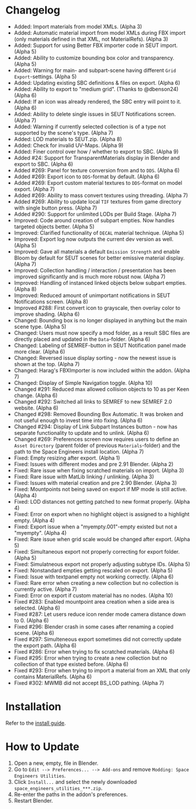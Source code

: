 # Changelog
* Added: Import materials from model XMLs. (Alpha 3)
* Added: Automatic material import from model XMLs during FBX import (only materials defined in that XML, not MaterialRefs). (Alpha 3)
* Added: Support for using Better FBX importer code in SEUT import. (Alpha 5)
* Added: Ability to customize bounding box color and transparency. (Alpha 5)
* Added: Warning for main- and subpart-scene having different `Grid Export`-settings. (Alpha 5)
* Added: Updating existing SBC definitions & files on export. (Alpha 6)
* Added: Ability to export to "medium grid". (Thanks to @dbenson24) (Alpha 6)
* Added: If an icon was already rendered, the SBC entry will point to it. (Alpha 6)
* Added: Ability to delete single issues in SEUT Notifications screen. (Alpha 7)
* Added: Warning if currently selected collection is of a type not supported by the scene's type. (Alpha 7)
* Added: LOD materials to SEUT.zip. (Alpha 8)
* Added: Check for invalid UV-Maps. (Alpha 9)
* Added: Finer control over how / whether to export to SBC. (Alpha 9)
* Added #24: Support for TransparentMaterials display in Blender and export to SBC. (Alpha 6)
* Added #269: Panel for texture conversion from and to `DDS`. (Alpha 6)
* Added #269: Export icon to `DDS`-format by default. (Alpha 6)
* Added #269: Export custom material textures to `DDS`-format on model export. (Alpha 7)
* Added #269: Ability to mass convert textures using threading. (Alpha 7)
* Added #269: Ability to update local `TIF` textures from game directory with single button press. (Alpha 7)
* Added #290: Support for unlimited LODs per Build Stage. (Alpha 7)
* Improved: Code around creation of subpart empties. Now handles targeted objects better. (Alpha 5)
* Improved: Clarified functionality of `DECAL` material technique. (Alpha 5)
* Improved: Export log now outputs the current dev version as well. (Alpha 5)
* Improved: Gave all materials a default `Emission Strength` and enable Bloom by default for SEUT scenes for better emissive material display. (Alpha 7)
* Improved: Collection handling / interaction / presentation has been improved significantly and is much more robust now. (Alpha 7)
* Improved: Handling of instanced linked objects below subpart empties. (Alpha 8)
* Improved: Reduced amount of unimportant notifications in SEUT Notifications screen. (Alpha 8)
* Improved #288: First convert icon to grayscale, then overlay color to improve shading. (Alpha 6)
* Changed: Bounding box is no longer displayed in anything but the main scene type. (Alpha 5)
* Changed: Users must now specify a mod folder, as a result SBC files are directly placed and updated in the `Data`-folder. (Alpha 6)
* Changed: Labeling of SEMREF-button in SEUT Notification panel made more clear. (Alpha 6)
* Changed: Reversed issue display sorting - now the newest issue is shown at the top. (Alpha 7)
* Changed: Harag's FBXImporter is now included within the addon. (Alpha 7)
* Changed: Display of Simple Navigation toggle. (Alpha 10)
* Changed #291: Reduced max allowed collision objects to 10 as per Keen change. (Alpha 6)
* Changed #292: Switched all links to SEMREF to new SEMREF 2.0 website. (Alpha 6)
* Changed #298: Removed Bounding Box Automatic. It was broken and not useful enough to invest time into fixing. (Alpha 6)
* Changed #294: Display of Link Subpart Instances button - now has separate functionality to update and to unlink. (Alpha 6)
* Changed #269: Preferences screen now requires users to define an `Asset Directory` (parent folder of previous `Materials`-folder) and the path to the Space Engineers install location. (Alpha 7)
* Fixed: Empty resizing after export. (Alpha 1)
* Fixed: Issues with different modes and pre 2.91 Blender. (Alpha 2)
* Fixed: Rare issue when fixing scratched materials on import. (Alpha 3)
* Fixed: Rare issue with MatLib linking / unlinking. (Alpha 3)
* Fixed: Issues with material creation and pre 2.90 Blender. (Alpha 3)
* Fixed: Mountpoints not being saved on export if MP mode is still active. (Alpha 4)
* Fixed: LOD distances not getting patched to new format properly. (Alpha 4)
* Fixed: Error on export when no highlight object is assigned to a highlight empty. (Alpha 4)
* Fixed: Export issue when a "myempty.001"-empty existed but not a "myempty". (Alpha 4)
* Fixed: Rare issue when grid scale would be changed after export. (Alpha 5)
* Fixed: Simultaneous export not properly correcting for export folder. (Alpha 5)
* Fixed: Simulatneous export not properly adjusting subtype IDs. (Alpha 5)
* Fixed: Nonstandard empties getting rescaled on export. (Alpha 5)
* Fixed: Issue with textpanel empty not working correctly. (Alpha 6)
* Fixed: Rare error when creating a new collection but no collection is currently active. (Alpha 7)
* Fixed: Error on export if custom material has no nodes. (Alpha 10)
* Fixed #283: Enabled mountpoint area creation when a side area is selected. (Alpha 6)
* Fixed #287: Let users reduce icon render mode camera distance down to 0. (Alpha 6)
* Fixed #296: Blender crash in some cases after renaming a copied scene. (Alpha 6)
* Fixed #297: Simulteneous export sometimes did not correctly update the export path. (Alpha 6)
* Fixed #286: Error when trying to fix scratched materials. (Alpha 6)
* Fixed #295: Error when trying to create a new collection but no collection of that type existed before. (Alpha 6)
* Fixed #293: Error when trying to import a material from an XML that only contains MaterialRefs. (Alpha 6)
* Fixed #302: MWMB did not accept BS_LOD pathing. (Alpha 7)

# Installation
Refer to the [install guide](https://space-engineers-modding.github.io/modding-reference/tutorials/tools/3d-modelling/seut/setup.html).

# How to Update
1. Open a new, empty, file in Blender.
2. Go to `Edit --> Preferences... --> Add-ons` and remove `Modding: Space Engineers Utilities`.
3. Click `Install...` and select the newly downloaded `space_engineers_utilities_***.zip`.
4. Re-enter the paths in the addon's preferences.
5. Restart Blender.